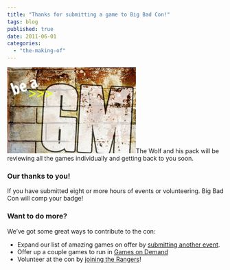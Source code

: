 ```yaml
---
title: "Thanks for submitting a game to Big Bad Con!"
tags: blog
published: true
date: 2011-06-01
categories: 
  - "the-making-of"
---
```


![Volunteer](/images/homepage-image2-300x200.jpg)The Wolf and his pack will be reviewing all the games individually and getting back to you soon.

### Our thanks to you!

If you have submitted eight or more hours of events or volunteering. Big Bad Con will comp your badge!

### Want to do more?

We’ve got some great ways to contribute to the con:

- Expand our list of amazing games on offer by [submitting another event](/volunteer/run-an-event/).
- Offer up a couple games to run in [Games on Demand](/volunteer/be-a-god/)
- Volunteer at the con by [joining the Rangers](/join-the-rangers/)!
